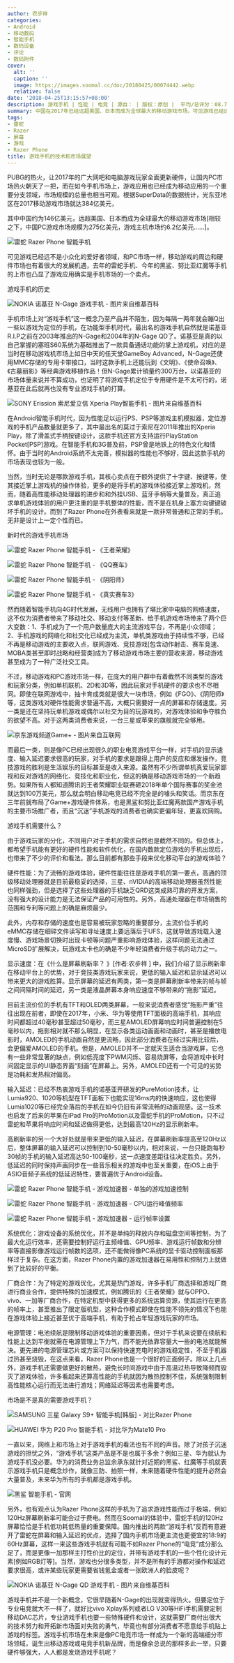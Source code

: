 ```yaml
---
author: 农步祥
categories:
- Android
- 移动数码
- 智能手机
- 数码设备
- 评论
- 数码附件
cover:
  alt: ''
  caption: ''
  image: https://images.soomal.cc/doc/20180425/00074442.webp
  relative: false
date: '2018-04-25T13:15:57+08:00'
description: 游戏手机 | 性能 | 电竞 | 源自： | 版权：原创 |  平均/总评分：08.71/61
summary: 中国在2017年已经远超美国、日本而成为全球最大的移动游戏市场。可见游戏已经远不是小众化的爱好者领域，和PC市场一样，移动游戏的周边和硬件市场也有着很大的发展机遇，去年的雷蛇手机、今年的黑鲨、努比亚红魔等手机的上市也凸显了游戏应用成为了2018手机市场的一个卖点。
tags:
- 雷蛇
- Razer
- 屏幕
- 游戏
- Razer Phone
title: 游戏手机的技术和市场展望
---
```


PUBG的热火，让2017年的广大网吧和电脑游戏玩家全面更新硬件，让国内PC市场热火朝天了一把，而在如今手机市场上，游戏应用也已经成为移动应用的一个重要分支领域，市场规模的总量也相当可观。根据SuperData的数据统计，光东亚地区在2017移动游戏市场就达384亿美元，

  其中中国约为146亿美元，远超美国、日本而成为全球最大的移动游戏市场[相较之下，中国PC游戏市场规模为275亿美元，游戏主机市场约6.2亿美元……]。



![雷蛇 Razer Phone 智能手机](https://images.soomal.cc/doc/20180321/00073669.webp)



可见游戏已经远不是小众化的爱好者领域，和PC市场一样，移动游戏的周边和硬件市场也有着很大的发展机遇，去年的雷蛇手机、今年的黑鲨、努比亚红魔等手机的上市也凸显了游戏应用确实是手机市场的一个卖点。



游戏手机的历史



![NOKIA 诺基亚 N-Gage 游戏手机 - 图片来自维基百科](https://images.soomal.cc/doc/20180425/00074437.webp)



手机市场上对“游戏手机”这一概念乃至产品并不陌生，因为每隔一两年就会蹦Q出一些以游戏为定位的手机，在功能型手机时代，最出名的游戏手机自然就是诺基亚R.I.P之前在2003年推出的N-Gage和2004年的N-Gage QD了。诺基亚是真的以自己掌握的塞班S60系统为基础推出了一款具备通话功能的掌上游戏机，对应的是当时在移动游戏机市场上如日中天的任天堂GameBoy Advanced，N-Gage还使用MMC存储的专用卡带接口，当时这款手机上还能玩到《文明》、《使命召唤》、《古墓丽影》等经典游戏移植作品！但N-Gage累计销量约300万台，以诺基亚的市场体量来说并不算成功，也证明了将游戏手机定位于专用硬件是不太可行的，诺基亚在此后就再也没有专业游戏手机的打算。



![SONY Erission 索尼爱立信 Xperia Play智能手机 - 图片来自维基百科](https://images.soomal.cc/doc/20180425/00074439.webp)



在Android智能手机时代，因为性能足以运行PS、PSP等游戏主机模拟器，定位游戏的手机产品数量就更多了，其中最出名的莫过于索尼在2011年推出的Xperia Play，除了滑盖式手柄按键设计，这款手机还官方支持运行PlayStation Pocket[PSP]游戏。在智能手机和3G普及前，PSP曾是地铁上的特色文化和情怀。由于当时的Android系统不太完善，模拟器的性能也不够好，因此这款手机的市场表现也较为一般。



当然，当时无论是哪款游戏手机，其核心卖点在于额外提供了十字键、按键等，使其接近掌上游戏机的操作体验，更多的是将手机的游戏体验接近掌上游戏机，然而，随着高性能移动处理器的进步和和外挂USB、蓝牙手柄等大量普及，真正追求单机游戏体验的用户更注重的是手机整体的性能，而不是在机身上塞方向键键破坏手机的设计。而到了Razer Phone在外表看来就是一款非常普通和正常的手机，无非是设计上一定个性而已。



新时代的游戏手机市场



![雷蛇 Razer Phone 智能手机 - 《王者荣耀》](https://images.soomal.cc/doc/20180412/00074139_01.webp)



![雷蛇 Razer Phone 智能手机 - 《QQ赛车》](https://images.soomal.cc/doc/20180412/00074142_01.webp)



![雷蛇 Razer Phone 智能手机 - 《阴阳师》](https://images.soomal.cc/doc/20180412/00074141_01.webp)



![雷蛇 Razer Phone 智能手机 - 《真实赛车3》](https://images.soomal.cc/doc/20180412/00074136_01.webp)



然而随着智能手机向4G时代发展，无线用户也拥有了堪比家中电脑的网络速度，这不仅为消费者带来了移动社交、移动支付等革新、给手机游戏市场带来了两个巨大变数：1、手机成为了一个用户数量庞大的主流游戏平台，不再是小众领域；2、手机游戏的网络化和社交化已经成为主流，单机类游戏由于持续性不够，已经不再是移动游戏的主要收入点，联网游戏、竞技游戏[包含动作射击、赛车竞速、MOBA类甚至即时战略和经营类]成为了移动游戏市场主要的营收来源，移动游戏甚至成为了一种广泛社交工具。



不过，移动游戏和PC游戏市场一样，在庞大的用户群中有着截然不同类型的游戏和玩家分类，例如单机联机、2D和3D等，因此玩家对手机硬件的要求也不尽相同。即使在联网游戏中，抽卡育成类就是很大一块市场，例如《FGO》、《阴阳师》等，这类游戏对硬件性能需求普遍不高，大概只需要好一点的屏幕和存储速度。另一类是还在坚持玩单机游戏或偶尔以社交为目的玩游戏的，对游戏体验和争夺胜负的欲望不高。对于这两类消费者来说，一台三星或苹果的旗舰就完全够用。



![京东游戏频道Game+ - 图片来自互联网](https://images.soomal.cc/doc/20180425/00074441_01.webp)



而最后一类，则是像PC已经出现很久的职业电竞游戏平台一样，对手机的显示速度、输入延迟要求很高的玩家，对手机的要求是跟得上用户的反应和爆发操作，竞技游戏的胜利是生活娱乐的目标甚至是收入来源。虽然有不少所谓单机真爱玩家鄙视和反对游戏的网络化、竞技化和职业化，但这的确是移动游戏市场的一个新趋势。如果所有人都知道腾讯的王者荣耀职业联赛砸2018年单个国际赛事的奖金池就达到100万美元，那么就会明白移动电竞已经不完全是的噱头和笑话。而京东在三年前就布局了Game+游戏硬件体系，也是黑鲨和努比亚红魔两款国产游戏手机的主要市场推广者，而且“沉迷”手机游戏的消费者也确实更偏年轻，更喜欢网购。



游戏手机需要什么？



由于游戏玩家的分化，不同用户对于手机的需求自然也是截然不同的。但总体上，都希望手机能有更好的硬件性能和软件优化，在国内数款定位游戏的手机出现后，也带来了不少的评价和看法。那么目前都有那些手段来优化移动平台的游戏体验？



硬件性能：为了流畅的游戏体验，硬件性能往往是游戏手机的第一要点，高通的顶级移动处理器就是目前最稳妥的选择，三星、nVIDIA的高端移动处理器虽然性能也同样强劲，但是选择了这些处理器的手机缺乏QRD这类成熟可靠的开发方案，没有强大的设计能力是无法保证产品的可用性的。另外，高通处理器在市场销售的范围和专利等问题上的确是麻烦最少。



此外，内存和存储的速度也是容易被玩家忽略的重要部分，主流价位手机的eMMC存储在细碎文件读写和寻址速度上要远落后于UFS，这就导致游戏载入速度慢、游戏场景切换时出现卡顿等问题严重影响游戏体验，这样问题无法通过MicroSD扩展解决，玩游戏太卡也的确是不少年轻消费者升级手机的动力之一。



显示速度：在《什么是屏幕刷新率？ 》[作者:农步祥 ]
中，我们介绍了显示刷新率在移动平台上的优势，对于竞技类游戏玩家来说，更低的输入延迟和显示延迟可以带来更大的游戏胜算。显示屏幕的延迟有两类，第一类是屏幕刷新率带来的帧与帧之间间隔时间的延迟，另一类是液晶屏幕本身响应速度不够带来的“拖影”延迟。



目前主流价位的手机有TFT和OLED两类屏幕，一般来说消费者感觉“拖影严重”往往出现在前者，即使在2017年，小米、华为等使用TFT面板的高端手机，其响应时间都超过40毫秒甚至超过50毫秒，而三星AMOLED屏幕响应时间普遍控制在5毫秒以内，拖影相对就不那么明显，在显示各类运动画面和动画时，甚至是播放电影时，AMOLED的手机动画自然是更流畅，因此部分消费者在经过实用比较后，会更偏爱AMOLED的手机。但是，AMOLED并不一定就天生适合当游戏屏，它也有一些非常显著的缺点，例如低亮度下PWM闪烁、容易烧屏等，会将游戏中长时间固定显示的UI静态界面“刻画”在屏幕上。另外，AMOLED还有一个可见的劣势是功耗和发热相对偏高。



输入延迟：已经不热衷游戏手机的诺基亚开研发的PureMotion技术，让Lumia920、1020等机型在TFT面板下也能实现16ms内的快速响应，这也使得Lumia1020等已经完全落后的手机在如今仍旧有非常流畅的动画观感。这一技术也启发了后来的苹果在iPad Pro的ProMotion以及雷蛇手机的ProMotion，只不过雷蛇和苹果将响应时间和延迟做得更低，达到最高120Hz的显示刷新率。



高刷新率的另一个大好处就是带来更低的输入延迟，在屏幕刷新率提高至120Hz以后，整体屏幕的输入延迟可以控制到10-50毫秒以内，相对来说，一台只能跑每秒30帧的手机的输入延迟高达50-100毫秒，这一点速度差距往往决定胜负。另外，低延迟的同时保持声画同步在一些音乐相关的游戏中也至关重要，在iOS上由于ASIO音频子系统的低延迟特性，要普遍优于Android设备。



![雷蛇 Razer Phone 智能手机 - 游戏加速器 - 单独的游戏加速控制](https://images.soomal.cc/doc/20180412/00074130_01.webp)



![雷蛇 Razer Phone 智能手机 - 游戏加速器 - CPU运行峰值频率](https://images.soomal.cc/doc/20180412/00074131_01.webp)



![雷蛇 Razer Phone 智能手机 - 游戏加速器 - 运行帧率设置](https://images.soomal.cc/doc/20180412/00074133_01.webp)



系统优化：游戏设备的系统优化，并不是单纯的释放内存和磁盘空间等控制，为了最大化运行效率，还需要控制好运行主频峰值、GPU频率、游戏运行帧数和分辨率等直接影像游戏运行帧数的选项，还不能做得像PC系统的显卡驱动控制面板那样过于复杂。在这方面，Razer Phone内置的游戏加速器在易用性和控制力上就做到了比较好的平衡。



厂商合作：为了特定的游戏优化，尤其是热门游戏，许多手机厂商选择和游戏厂商进行商业合作，提供特殊的加速模式，例如腾讯的《王者荣耀》就与OPPO、vivo、一加等厂商合作，在特定机型中获得更多的系统运算资源，使其运行在更高的帧率上，甚至推出了限定版机型，这种合作模式即使在性能不领先的情况下也能在游戏体验上接近甚至优于高端手机，有助于抢占年轻游戏玩家的市场。



电源管理：电池续航是限制移动游戏体验的重要因素，但对于手机来说要在续航和性能上达到平衡就需在电源管理上下力气，而不能光依靠容量大一些的电池就能解决。更先进的电源管理芯片或方案可以保持快速充电时的游戏稳定性，不至于机器过热甚至烧毁，在这点来看，Razer Phone也是一个很好的正面例子。除以上几点外，游戏手机还需要做更好的散热，避免长时间游戏中由于高温过热导致降频而毁灭了游戏体验，许多看起来还算高性能的手机就因为散热控制不佳，系统强制限制高性能核心运行而无法进行游戏；网络延迟等因素也需要考虑。



市场是不是真的需要游戏手机？



![SAMSUNG 三星 Galaxy S9+ 智能手机[韩版] - 对比Razer Phone](https://images.soomal.cc/doc/20180410/00074104_01.webp)



![HUAWEI 华为 P20 Pro 智能手机 - 对比华为Mate10 Pro](https://images.soomal.cc/doc/20180418/00074322_01.webp)



一直以来，网络上和市场上对于游戏手机的看法也有不同的声音。除了对孩子沉迷游戏的担忧之外，“游戏手机”这类产品是不是也属于多余？例如三星、华为就认为游戏手机没必要。华为的消费业务总监余承东就针对近期的黑鲨、红魔等手机就表示游戏手机只是概念炒作，就像三防、拍照一样，未来随着硬件性能的提升必然会大量普及，未来华为所有的手机都是游戏手机。



![黑鲨 智能手机 - 官网](https://images.soomal.cc/doc/20180425/00074436.webp)



另外，也有观点认为Razer Phone这样的手机为了追求游戏性能而过于极端，例如120Hz屏幕刷新率可能会过于费电。然而在Soomal的体验中，雷蛇手机的120Hz屏幕恰恰是手机低功耗低热量的重要保障。国内推出的两款“游戏手机”反而有意避开了雷蛇在屏幕和输入延迟的优点，选择了国内手机市场更主流也更便宜的18:9的60Hz屏幕，这样一来这些游戏手机就有可能不如Razer Phone的“电竞”成分那么足了，而是更像一加那样主打性价比的定位，并带有游戏手机的一些个性化设计元素[例如RGB灯等]。当然，游戏也分很多类型，并不是所有的手游都对操作和延迟要求很高，或许某些玩家更需要省钱氪金或者一张欧洲人的脸皮呢？



![NOKIA 诺基亚 N-Gage QD 游戏手机 - 图片来自维基百科](https://images.soomal.cc/doc/20180425/00074438.webp)



游戏手机并不是一个新概念，它很早随着N-Gage的出现就变得热火。但要定位于专业电竞就大不一样了，就好比vivo Xplay系列或者LG V30等HiFi手机需要定制移动DAC芯片，专业游戏手机也要一些特殊硬件和设计，这就需要厂商付出很大的技术努力和开拓新市场面对失败的勇气，毕竟也有部分消费者不愿意给手机贴上游戏的标签。游戏手机市场在未来是像PC电竞市场一样成为一个新的高端细分市场领域，诞生出移动游戏或电竞手机新品牌，而是像余总说的那样多此一举，只要硬件够强大，人人都是发烧游戏手机呢？